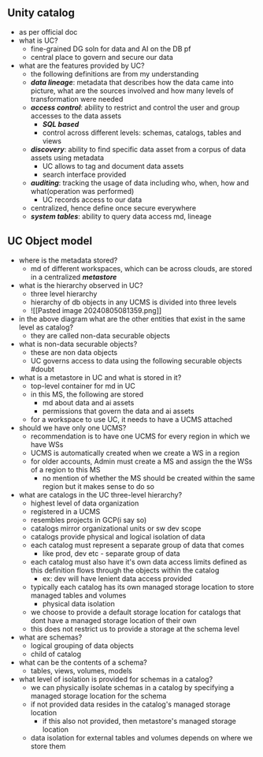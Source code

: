 ## Unity catalog
- as per official doc
- what is UC?
	- fine-grained DG soln for data and AI on the DB pf
	- central place to govern and secure our data
- what are the features provided by UC?
	- the following definitions are from my understanding
	- ***data lineage***: metadata that describes how the data came into picture, what are the sources involved and how many levels of transformation were needed
	- ***access control***: ability to restrict and control the user and group accesses to the data assets
		- ***SQL based***
		- control across different levels: schemas, catalogs, tables and views
	- ***discovery***: ability to find specific data asset from a corpus of data assets using metadata
		- UC allows to tag and document data assets
		- search interface provided
	- ***auditing***: tracking the usage of data including who, when, how and what(operation was performed)
		- UC records access to our data
	- centralized, hence define once secure everywhere
	- ***system tables***: ability to query data access md, lineage


## UC Object model
- where is the metadata stored?
	- md of different workspaces, which can be across clouds, are stored in a centralized ***metastore***
- what is the hierarchy observed in UC?
	- three level hierarchy
	- hierarchy of db objects in any UCMS is divided into three levels
	- ![[Pasted image 20240805081359.png]]
- in the above diagram what are the other entities that exist in the same level as catalog?
	- they are called non-data securable objects
- what is non-data securable objects?
	- these are non data objects
	- UC governs access to data using the following securable objects #doubt
- what is a metastore in UC and what is stored in it?
	- top-level container for md in UC
	- in this MS, the following are stored
		- md about data and ai assets
		- permissions that govern the data and ai assets
	- for a workspace to use UC, it needs to have a UCMS attached
- should we have only one UCMS?
	- recommendation is to have one UCMS for every region in which we have WSs
	- UCMS is automatically created when we create a WS in a region
	- for older accounts, Admin must create a MS and assign the the WSs of a region to this MS
		- no mention of whether the MS should be created within the same region but it makes sense to do so
- what are catalogs in the UC three-level hierarchy?
	- highest level of data organization
	- registered in a UCMS
	- resembles projects in GCP(i say so)
	- catalogs mirror organizational units or sw dev scope
	- catalogs provide physical and logical isolation of data
	- each catalog must represent a separate group of data that comes
		- like prod, dev etc - separate group of data
	- each catalog must also have it's own data access limits defined as this definition flows through the objects within the catalog
		- ex: dev will have lenient data access provided
	- typically each catalog has its own managed storage location to store managed tables and volumes
		- physical data isolation
	- we choose to provide a default storage location for catalogs that dont have a managed storage location of their own
	- this does not restrict us to provide a storage at the schema level
- what are schemas?
	- logical grouping of data objects
	- child of catalog
- what can be the contents of a schema?
	- tables, views, volumes, models
- what level of isolation is provided for schemas in a catalog?
	- we can physically isolate schemas in a catalog by specifying a managed storage location for the schema
	- if not provided data resides in the catalog's managed storage location
		- if this also not provided, then metastore's managed storage location
	- data isolation for external tables and volumes depends on where we store them